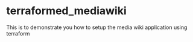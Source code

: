 # terraformed_mediawiki
This is to demonstrate you how to setup the media wiki application using terraform
